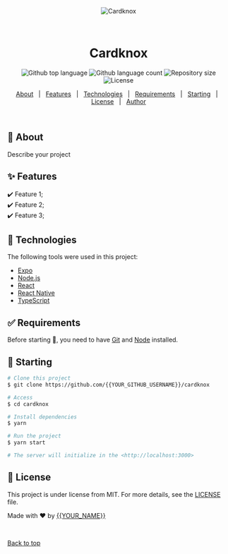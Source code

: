 <div align="center" id="top"> 
  <img src="./.github/app.gif" alt="Cardknox" />

  &#xa0;

  <!-- <a href="https://cardknox.netlify.app">Demo</a> -->
</div>

<h1 align="center">Cardknox</h1>

<p align="center">
  <img alt="Github top language" src="https://img.shields.io/github/languages/top/{{YOUR_GITHUB_USERNAME}}/cardknox?color=56BEB8">

  <img alt="Github language count" src="https://img.shields.io/github/languages/count/{{YOUR_GITHUB_USERNAME}}/cardknox?color=56BEB8">

  <img alt="Repository size" src="https://img.shields.io/github/repo-size/{{YOUR_GITHUB_USERNAME}}/cardknox?color=56BEB8">

  <img alt="License" src="https://img.shields.io/github/license/{{YOUR_GITHUB_USERNAME}}/cardknox?color=56BEB8">

  <!-- <img alt="Github issues" src="https://img.shields.io/github/issues/{{YOUR_GITHUB_USERNAME}}/cardknox?color=56BEB8" /> -->

  <!-- <img alt="Github forks" src="https://img.shields.io/github/forks/{{YOUR_GITHUB_USERNAME}}/cardknox?color=56BEB8" /> -->

  <!-- <img alt="Github stars" src="https://img.shields.io/github/stars/{{YOUR_GITHUB_USERNAME}}/cardknox?color=56BEB8" /> -->
</p>

<!-- Status -->

<!-- <h4 align="center"> 
	🚧  Cardknox 🚀 Under construction...  🚧
</h4> 

<hr> -->

<p align="center">
  <a href="#dart-about">About</a> &#xa0; | &#xa0; 
  <a href="#sparkles-features">Features</a> &#xa0; | &#xa0;
  <a href="#rocket-technologies">Technologies</a> &#xa0; | &#xa0;
  <a href="#white_check_mark-requirements">Requirements</a> &#xa0; | &#xa0;
  <a href="#checkered_flag-starting">Starting</a> &#xa0; | &#xa0;
  <a href="#memo-license">License</a> &#xa0; | &#xa0;
  <a href="https://github.com/{{YOUR_GITHUB_USERNAME}}" target="_blank">Author</a>
</p>

<br>

## :dart: About ##

Describe your project

## :sparkles: Features ##

:heavy_check_mark: Feature 1;\
:heavy_check_mark: Feature 2;\
:heavy_check_mark: Feature 3;

## :rocket: Technologies ##

The following tools were used in this project:

- [Expo](https://expo.io/)
- [Node.js](https://nodejs.org/en/)
- [React](https://pt-br.reactjs.org/)
- [React Native](https://reactnative.dev/)
- [TypeScript](https://www.typescriptlang.org/)

## :white_check_mark: Requirements ##

Before starting :checkered_flag:, you need to have [Git](https://git-scm.com) and [Node](https://nodejs.org/en/) installed.

## :checkered_flag: Starting ##

```bash
# Clone this project
$ git clone https://github.com/{{YOUR_GITHUB_USERNAME}}/cardknox

# Access
$ cd cardknox

# Install dependencies
$ yarn

# Run the project
$ yarn start

# The server will initialize in the <http://localhost:3000>
```

## :memo: License ##

This project is under license from MIT. For more details, see the [LICENSE](LICENSE.md) file.


Made with :heart: by <a href="https://github.com/{{YOUR_GITHUB_USERNAME}}" target="_blank">{{YOUR_NAME}}</a>

&#xa0;

<a href="#top">Back to top</a>

